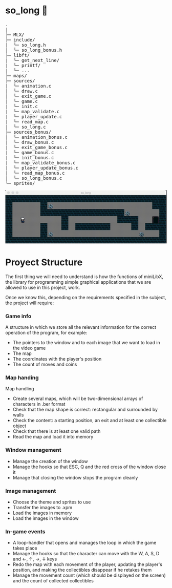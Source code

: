 # so_long  👾
<pre>
.
|
├─ MLX/
├─ include/
|  └─ so_long.h
|  └─ so_long_bonus.h
├─ libft/
|  └─ get_next_line/
|  └─ printf/
|  └─ ...
├─ maps/
├─ sources/
|  └─ animation.c
|  └─ draw.c
|  └─ exit_game.c
|  └─ game.c
|  └─ init.c
|  └─ map_validate.c
|  └─ player_update.c
|  └─ read_map.c
|  └─ so_long.c
├─ sources_bonus/
|  └─ animation_bonus.c
|  └─ draw_bonus.c
|  └─ exit_game_bonus.c
|  └─ game_bonus.c
|  └─ init_bonus.c
|  └─ map_validate_bonus.c
|  └─ player_update_bonus.c
|  └─ read_map_bonus.c
|  └─ so_long_bonus.c
└─ sprites/
</pre>

![gif](./gif/gif1.gif)

# Proyect Structure

The first thing we will need to understand is how the functions of miniLibX, the library for programming simple graphical applications that we are allowed to use in this project, work.

Once we know this, depending on the requirements specified in the subject, the project will require:
  
### Game info

A structure in which we store all the relevant information for the correct operation of the program, for example:
* The pointers to the window and to each image that we want to load in the video game
* The map
* The coordinates with the player's position
* The count of moves and coins

### Map handing
Map handling
* Create several maps, which will be two-dimensional arrays of characters in .ber format
* Check that the map shape is correct: rectangular and surrounded by walls
* Check the content: a starting position, an exit and at least one collectible object
* Check that there is at least one valid path
* Read the map and load it into memory

### Window management
* Manage the creation of the window
* Manage the hooks so that ESC, Q and the red cross of the window close it
* Manage that closing the window stops the program cleanly

### Image management
* Choose the theme and sprites to use
* Transfer the images to .xpm
* Load the images in memory
* Load the images in the window

### In-game events
* A loop-handler that opens and manages the loop in which the game takes place
* Manage the hooks so that the character can move with the W, A, S, D and ←, ↑, →, ↓ keys
* Redo the map with each movement of the player, updating the player's position, and making the collectibles disappear if he retakes them
* Manage the movement count (which should be displayed on the screen) and the count of collected collectibles
